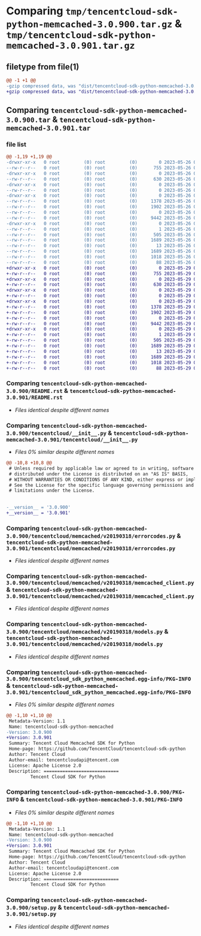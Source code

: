 # Comparing `tmp/tencentcloud-sdk-python-memcached-3.0.900.tar.gz` & `tmp/tencentcloud-sdk-python-memcached-3.0.901.tar.gz`

## filetype from file(1)

```diff
@@ -1 +1 @@
-gzip compressed data, was "dist/tencentcloud-sdk-python-memcached-3.0.900.tar", last modified: Fri May 26 02:22:55 2023, max compression
+gzip compressed data, was "dist/tencentcloud-sdk-python-memcached-3.0.901.tar", last modified: Mon May 29 02:31:51 2023, max compression
```

## Comparing `tencentcloud-sdk-python-memcached-3.0.900.tar` & `tencentcloud-sdk-python-memcached-3.0.901.tar`

### file list

```diff
@@ -1,19 +1,19 @@
-drwxr-xr-x   0 root         (0) root         (0)        0 2023-05-26 02:22:55.000000 tencentcloud-sdk-python-memcached-3.0.900/
--rw-r--r--   0 root         (0) root         (0)      755 2023-05-26 02:22:55.000000 tencentcloud-sdk-python-memcached-3.0.900/README.rst
-drwxr-xr-x   0 root         (0) root         (0)        0 2023-05-26 02:22:55.000000 tencentcloud-sdk-python-memcached-3.0.900/tencentcloud/
--rw-r--r--   0 root         (0) root         (0)      630 2023-05-26 02:22:55.000000 tencentcloud-sdk-python-memcached-3.0.900/tencentcloud/__init__.py
-drwxr-xr-x   0 root         (0) root         (0)        0 2023-05-26 02:22:55.000000 tencentcloud-sdk-python-memcached-3.0.900/tencentcloud/memcached/
--rw-r--r--   0 root         (0) root         (0)        0 2023-05-26 02:22:55.000000 tencentcloud-sdk-python-memcached-3.0.900/tencentcloud/memcached/__init__.py
-drwxr-xr-x   0 root         (0) root         (0)        0 2023-05-26 02:22:55.000000 tencentcloud-sdk-python-memcached-3.0.900/tencentcloud/memcached/v20190318/
--rw-r--r--   0 root         (0) root         (0)     1378 2023-05-26 02:22:55.000000 tencentcloud-sdk-python-memcached-3.0.900/tencentcloud/memcached/v20190318/errorcodes.py
--rw-r--r--   0 root         (0) root         (0)     1902 2023-05-26 02:22:55.000000 tencentcloud-sdk-python-memcached-3.0.900/tencentcloud/memcached/v20190318/memcached_client.py
--rw-r--r--   0 root         (0) root         (0)        0 2023-05-26 02:22:55.000000 tencentcloud-sdk-python-memcached-3.0.900/tencentcloud/memcached/v20190318/__init__.py
--rw-r--r--   0 root         (0) root         (0)     9442 2023-05-26 02:22:55.000000 tencentcloud-sdk-python-memcached-3.0.900/tencentcloud/memcached/v20190318/models.py
-drwxr-xr-x   0 root         (0) root         (0)        0 2023-05-26 02:22:55.000000 tencentcloud-sdk-python-memcached-3.0.900/tencentcloud_sdk_python_memcached.egg-info/
--rw-r--r--   0 root         (0) root         (0)        1 2023-05-26 02:22:55.000000 tencentcloud-sdk-python-memcached-3.0.900/tencentcloud_sdk_python_memcached.egg-info/dependency_links.txt
--rw-r--r--   0 root         (0) root         (0)      505 2023-05-26 02:22:55.000000 tencentcloud-sdk-python-memcached-3.0.900/tencentcloud_sdk_python_memcached.egg-info/SOURCES.txt
--rw-r--r--   0 root         (0) root         (0)     1689 2023-05-26 02:22:55.000000 tencentcloud-sdk-python-memcached-3.0.900/tencentcloud_sdk_python_memcached.egg-info/PKG-INFO
--rw-r--r--   0 root         (0) root         (0)       13 2023-05-26 02:22:55.000000 tencentcloud-sdk-python-memcached-3.0.900/tencentcloud_sdk_python_memcached.egg-info/top_level.txt
--rw-r--r--   0 root         (0) root         (0)     1689 2023-05-26 02:22:55.000000 tencentcloud-sdk-python-memcached-3.0.900/PKG-INFO
--rw-r--r--   0 root         (0) root         (0)     1018 2023-05-26 02:22:55.000000 tencentcloud-sdk-python-memcached-3.0.900/setup.py
--rw-r--r--   0 root         (0) root         (0)       88 2023-05-26 02:22:55.000000 tencentcloud-sdk-python-memcached-3.0.900/setup.cfg
+drwxr-xr-x   0 root         (0) root         (0)        0 2023-05-29 02:31:51.000000 tencentcloud-sdk-python-memcached-3.0.901/
+-rw-r--r--   0 root         (0) root         (0)      755 2023-05-29 02:31:51.000000 tencentcloud-sdk-python-memcached-3.0.901/README.rst
+drwxr-xr-x   0 root         (0) root         (0)        0 2023-05-29 02:31:51.000000 tencentcloud-sdk-python-memcached-3.0.901/tencentcloud/
+-rw-r--r--   0 root         (0) root         (0)      630 2023-05-29 02:31:51.000000 tencentcloud-sdk-python-memcached-3.0.901/tencentcloud/__init__.py
+drwxr-xr-x   0 root         (0) root         (0)        0 2023-05-29 02:31:51.000000 tencentcloud-sdk-python-memcached-3.0.901/tencentcloud/memcached/
+-rw-r--r--   0 root         (0) root         (0)        0 2023-05-29 02:31:51.000000 tencentcloud-sdk-python-memcached-3.0.901/tencentcloud/memcached/__init__.py
+drwxr-xr-x   0 root         (0) root         (0)        0 2023-05-29 02:31:51.000000 tencentcloud-sdk-python-memcached-3.0.901/tencentcloud/memcached/v20190318/
+-rw-r--r--   0 root         (0) root         (0)     1378 2023-05-29 02:31:51.000000 tencentcloud-sdk-python-memcached-3.0.901/tencentcloud/memcached/v20190318/errorcodes.py
+-rw-r--r--   0 root         (0) root         (0)     1902 2023-05-29 02:31:51.000000 tencentcloud-sdk-python-memcached-3.0.901/tencentcloud/memcached/v20190318/memcached_client.py
+-rw-r--r--   0 root         (0) root         (0)        0 2023-05-29 02:31:51.000000 tencentcloud-sdk-python-memcached-3.0.901/tencentcloud/memcached/v20190318/__init__.py
+-rw-r--r--   0 root         (0) root         (0)     9442 2023-05-29 02:31:51.000000 tencentcloud-sdk-python-memcached-3.0.901/tencentcloud/memcached/v20190318/models.py
+drwxr-xr-x   0 root         (0) root         (0)        0 2023-05-29 02:31:51.000000 tencentcloud-sdk-python-memcached-3.0.901/tencentcloud_sdk_python_memcached.egg-info/
+-rw-r--r--   0 root         (0) root         (0)        1 2023-05-29 02:31:51.000000 tencentcloud-sdk-python-memcached-3.0.901/tencentcloud_sdk_python_memcached.egg-info/dependency_links.txt
+-rw-r--r--   0 root         (0) root         (0)      505 2023-05-29 02:31:51.000000 tencentcloud-sdk-python-memcached-3.0.901/tencentcloud_sdk_python_memcached.egg-info/SOURCES.txt
+-rw-r--r--   0 root         (0) root         (0)     1689 2023-05-29 02:31:51.000000 tencentcloud-sdk-python-memcached-3.0.901/tencentcloud_sdk_python_memcached.egg-info/PKG-INFO
+-rw-r--r--   0 root         (0) root         (0)       13 2023-05-29 02:31:51.000000 tencentcloud-sdk-python-memcached-3.0.901/tencentcloud_sdk_python_memcached.egg-info/top_level.txt
+-rw-r--r--   0 root         (0) root         (0)     1689 2023-05-29 02:31:51.000000 tencentcloud-sdk-python-memcached-3.0.901/PKG-INFO
+-rw-r--r--   0 root         (0) root         (0)     1018 2023-05-29 02:31:51.000000 tencentcloud-sdk-python-memcached-3.0.901/setup.py
+-rw-r--r--   0 root         (0) root         (0)       88 2023-05-29 02:31:51.000000 tencentcloud-sdk-python-memcached-3.0.901/setup.cfg
```

### Comparing `tencentcloud-sdk-python-memcached-3.0.900/README.rst` & `tencentcloud-sdk-python-memcached-3.0.901/README.rst`

 * *Files identical despite different names*

### Comparing `tencentcloud-sdk-python-memcached-3.0.900/tencentcloud/__init__.py` & `tencentcloud-sdk-python-memcached-3.0.901/tencentcloud/__init__.py`

 * *Files 0% similar despite different names*

```diff
@@ -10,8 +10,8 @@
 # Unless required by applicable law or agreed to in writing, software
 # distributed under the License is distributed on an "AS IS" BASIS,
 # WITHOUT WARRANTIES OR CONDITIONS OF ANY KIND, either express or implied.
 # See the License for the specific language governing permissions and
 # limitations under the License.
 
 
-__version__ = '3.0.900'
+__version__ = '3.0.901'
```

### Comparing `tencentcloud-sdk-python-memcached-3.0.900/tencentcloud/memcached/v20190318/errorcodes.py` & `tencentcloud-sdk-python-memcached-3.0.901/tencentcloud/memcached/v20190318/errorcodes.py`

 * *Files identical despite different names*

### Comparing `tencentcloud-sdk-python-memcached-3.0.900/tencentcloud/memcached/v20190318/memcached_client.py` & `tencentcloud-sdk-python-memcached-3.0.901/tencentcloud/memcached/v20190318/memcached_client.py`

 * *Files identical despite different names*

### Comparing `tencentcloud-sdk-python-memcached-3.0.900/tencentcloud/memcached/v20190318/models.py` & `tencentcloud-sdk-python-memcached-3.0.901/tencentcloud/memcached/v20190318/models.py`

 * *Files identical despite different names*

### Comparing `tencentcloud-sdk-python-memcached-3.0.900/tencentcloud_sdk_python_memcached.egg-info/PKG-INFO` & `tencentcloud-sdk-python-memcached-3.0.901/tencentcloud_sdk_python_memcached.egg-info/PKG-INFO`

 * *Files 0% similar despite different names*

```diff
@@ -1,10 +1,10 @@
 Metadata-Version: 1.1
 Name: tencentcloud-sdk-python-memcached
-Version: 3.0.900
+Version: 3.0.901
 Summary: Tencent Cloud Memcached SDK for Python
 Home-page: https://github.com/TencentCloud/tencentcloud-sdk-python
 Author: Tencent Cloud
 Author-email: tencentcloudapi@tencent.com
 License: Apache License 2.0
 Description: ============================
         Tencent Cloud SDK for Python
```

### Comparing `tencentcloud-sdk-python-memcached-3.0.900/PKG-INFO` & `tencentcloud-sdk-python-memcached-3.0.901/PKG-INFO`

 * *Files 0% similar despite different names*

```diff
@@ -1,10 +1,10 @@
 Metadata-Version: 1.1
 Name: tencentcloud-sdk-python-memcached
-Version: 3.0.900
+Version: 3.0.901
 Summary: Tencent Cloud Memcached SDK for Python
 Home-page: https://github.com/TencentCloud/tencentcloud-sdk-python
 Author: Tencent Cloud
 Author-email: tencentcloudapi@tencent.com
 License: Apache License 2.0
 Description: ============================
         Tencent Cloud SDK for Python
```

### Comparing `tencentcloud-sdk-python-memcached-3.0.900/setup.py` & `tencentcloud-sdk-python-memcached-3.0.901/setup.py`

 * *Files identical despite different names*

